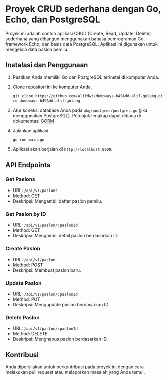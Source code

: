 # Proyek CRUD sederhana dengan Go, Echo, dan PostgreSQL

Proyek ini adalah contoh aplikasi CRUD (Create, Read, Update, Delete) sederhana yang dibangun menggunakan bahasa pemrograman Go, framework Echo, dan basis data PostgreSQL. Aplikasi ini digunakan untuk mengelola data paslon pemilu.

## Instalasi dan Penggunaan

1. Pastikan Anda memiliki Go dan PostgreSQL terinstal di komputer Anda.

2. Clone repositori ini ke komputer Anda.

   ```bash
   git clone https://github.com/alifdwt/dumbways-b49Add-alif-golang.git
   cd dumbways-b49Add-alif-golang
   ```

3. Atur koneksi database Anda pada `pkg/postgres/postgres.go` (jika menggunakan PostgreSQL). Petunjuk lengkap dapat dibaca di dokumentasi [GORM](https://gorm.io/docs/)

4. Jalankan aplikasi.

   ```bash
   go run main.go
   ```

5. Aplikasi akan berjalan di `http://localhost:8000`.

## API Endpoints

### Get Paslons

- URL: `/api/v1/paslons`
- Method: GET
- Deskripsi: Mengambil daftar paslon pemilu.

### Get Paslon by ID

- URL: `/api/v1/paslon/:paslonId`
- Method: GET
- Deskripsi: Mengambil detail paslon berdasarkan ID.

### Create Paslon

- URL: `/api/v1/paslon`
- Method: POST
- Deskripsi: Membuat paslon baru.

### Update Paslon

- URL: `/api/v1/paslon/:paslonId`
- Method: PUT
- Deskripsi: Mengupdate paslon berdasarkan ID.

### Delete Paslon

- URL: `/api/v1/paslon/:paslonId`
- Method: DELETE
- Deskripsi: Menghapus paslon berdasarkan ID.

## Kontribusi

Anda dipersilakan untuk berkontribusi pada proyek ini dengan cara melakukan pull request atau melaporkan masalah yang Anda temui.
